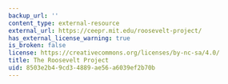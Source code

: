 ```yaml
---
backup_url: ''
content_type: external-resource
external_url: https://ceepr.mit.edu/roosevelt-project/
has_external_license_warning: true
is_broken: false
license: https://creativecommons.org/licenses/by-nc-sa/4.0/
title: The Roosevelt Project
uid: 8503e2b4-9cd3-4889-ae56-a6039ef2b70b
---
```

